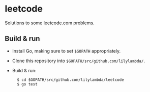 # leetcode

Solutions to some leetcode.com problems.

## Build & run

- Install Go, making sure to set `$GOPATH` appropriately.
- Clone this repository into `$GOPATH/src/github.com/lilylambda/`.
- Build & run:

        $ cd $GOPATH/src/github.com/lilylambda/leetcode
        $ go test
